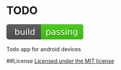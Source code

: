# TODO
![Build](https://github.com/kirdmiv/TODO/blob/master/.github/workflows/build-passing.svg?branch=master)

Todo app for android devices

##License
[Licensed under the MIT license](LICENSE)
